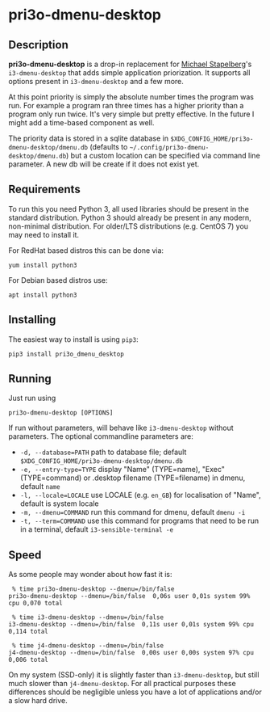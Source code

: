 # pri3o-dmenu-desktop

## Description
**pri3o-dmenu-desktop** is a drop-in replacement for 
[Michael Stapelberg](https://github.com/stapelberg)'s `i3-dmenu-desktop`
that adds simple application priorization.
It supports all options present in `i3-dmenu-desktop` and a few more.

At this point priority is simply the absolute number times the program was run.
For example a program ran three times has a higher priority than a program only
run twice. It's very simple but pretty effective. In the future I might add a
time-based component as well.

The priority data is stored in a sqlite database in `$XDG_CONFIG_HOME/pri3o-dmenu-desktop/dmenu.db`
(defaults to `~/.config/pri3o-dmenu-desktop/dmenu.db`)
but a custom location can be specified via command line parameter. A new db will be
create if it does not exist yet.

## Requirements
To run this you need Python 3, all used libraries should be present in the 
standard distribution. Python 3 should already be present in any modern, 
non-minimal distribution. For older/LTS distributions (e.g. CentOS 7) you may
need to install it.

For RedHat based distros this can be done via:
```
yum install python3
```

For Debian based distros use:
```
apt install python3
```

## Installing
The easiest way to install is using `pip3`:
```
pip3 install pri3o_dmenu_desktop
```

## Running
Just run using
```
pri3o-dmenu-desktop [OPTIONS]
```
If run without parameters, will behave like `i3-dmenu-desktop` without parameters.
The optional commandline parameters are:
- `-d, --database=PATH` path to database file; default `$XDG_CONFIG_HOME/pri3o-dmenu-desktop/dmenu.db`
- `-e, --entry-type=TYPE` display "Name" (TYPE=name), "Exec" (TYPE=command) or .desktop filename (TYPE=filename) in dmenu, default `name`
- `-l, --locale=LOCALE` use LOCALE (e.g. `en_GB`) for localisation of "Name", default is system locale
- `-m, --dmenu=COMMAND` run this command for dmenu, default `dmenu -i`
- `-t, --term=COMMAND` use this command for programs that need to be run in a terminal, default `i3-sensible-terminal -e`

## Speed
As some people may wonder about how fast it is:
```
 % time pri3o-dmenu-desktop --dmenu=/bin/false
pri3o-dmenu-desktop --dmenu=/bin/false  0,06s user 0,01s system 99% cpu 0,070 total

 % time i3-dmenu-desktop --dmenu=/bin/false
i3-dmenu-desktop --dmenu=/bin/false  0,11s user 0,01s system 99% cpu 0,114 total

 % time j4-dmenu-desktop --dmenu=/bin/false
j4-dmenu-desktop --dmenu=/bin/false  0,00s user 0,00s system 97% cpu 0,006 total
```
On my system (SSD-only) it is slightly faster than `i3-dmenu-desktop`, but still
much slower than `j4-dmenu-desktop`. For all practical purposes these
differences should be negligible unless you have a lot of applications and/or
a slow hard drive.
